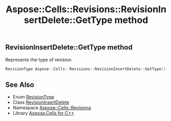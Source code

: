﻿---
title: Aspose::Cells::Revisions::RevisionInsertDelete::GetType method
linktitle: GetType
second_title: Aspose.Cells for C++ API Reference
description: 'Aspose::Cells::Revisions::RevisionInsertDelete::GetType method. Represents the type of revision in C++.'
type: docs
weight: 600
url: /cpp/aspose.cells.revisions/revisioninsertdelete/gettype/
---
## RevisionInsertDelete::GetType method


Represents the type of revision.

```cpp
RevisionType Aspose::Cells::Revisions::RevisionInsertDelete::GetType()
```

## See Also

* Enum [RevisionType](../../revisiontype/)
* Class [RevisionInsertDelete](../)
* Namespace [Aspose::Cells::Revisions](../../)
* Library [Aspose.Cells for C++](../../../)
